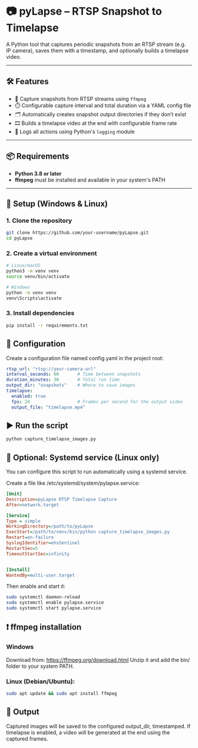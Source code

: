 # 📷 pyLapse – RTSP Snapshot to Timelapse

A Python tool that captures periodic snapshots from an RTSP stream (e.g. IP camera), saves them with a timestamp, and optionally builds a timelapse video.

---

## 🛠 Features

- 🎥 Capture snapshots from RTSP streams using `ffmpeg`
- ⏱️ Configurable capture interval and total duration via a YAML config file
- 🗂️ Automatically creates snapshot output directories if they don’t exist
- 🎞️ Builds a timelapse video at the end with configurable frame rate
- 📓 Logs all actions using Python's `logging` module

---

## 📦 Requirements

- **Python 3.8 or later**
- **ffmpeg** must be installed and available in your system's PATH

---

## 🐍 Setup (Windows & Linux)

### 1. Clone the repository

```bash
git clone https://github.com/your-username/pyLapse.git
cd pyLapse
```

### 2. Create a virtual environment
```bash
# Linux/macOS
python3 -m venv venv
source venv/bin/activate

# Windows
python -m venv venv
venv\Scripts\activate
```

### 3.  Install dependencies
```bash
pip install -r requirements.txt
```

## 🔧 Configuration

Create a configuration file named config.yaml in the project root:
```yaml
rtsp_url: "rtsp://your-camera-url"
interval_seconds: 60       # Time between snapshots
duration_minutes: 30       # Total run time
output_dir: "snapshots"    # Where to save images
timelapse:
  enabled: true
  fps: 24                  # Frames per second for the output video
  output_file: "timelapse.mp4"
```

## ▶️ Run the script
```bash
python capture_timelapse_images.py
```

## 🧪 Optional: Systemd service (Linux only)

You can configure this script to run automatically using a systemd service.

Create a file like /etc/systemd/system/pylapse.service:

```ini
[Unit]
Description=pyLapse RTSP Timelapse Capture
After=network.target

[Service]
Type = simple
WorkingDirectory=/path/to/pyLapse
ExecStart=/path/to/venv/bin/python capture_timelapse_images.py
Restart=on-failure
SyslogIdentifier=ehsSentinel
RestartSec=5
TimeoutStartSec=infinity


[Install]
WantedBy=multi-user.target
```

Then enable and start it:
```bash
sudo systemctl daemon-reload
sudo systemctl enable pylapse.service
sudo systemctl start pylapse.service
```

## ❗ ffmpeg installation
### Windows
Download from: https://ffmpeg.org/download.html
Unzip it and add the bin/ folder to your system PATH.

### Linux (Debian/Ubuntu):
```bash
sudo apt update && sudo apt install ffmpeg
```

## 📁 Output
Captured images will be saved to the configured output_dir, timestamped.
If timelapse is enabled, a video will be generated at the end using the captured frames.